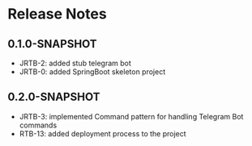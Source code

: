 # Release Notes

## 0.1.0-SNAPSHOT
* JRTB-2: added stub telegram bot
* JRTB-0: added SpringBoot skeleton project


## 0.2.0-SNAPSHOT
* JRTB-3: implemented Command pattern for handling Telegram Bot commands
* RTB-13: added deployment process to the project